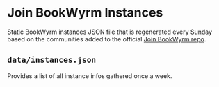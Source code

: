 # Join BookWyrm Instances

Static BookWyrm instances JSON file that is regenerated every Sunday based on the communities added to the official [Join BookWyrm repo](https://github.com/bookwyrm-social/join-bookwyrm).

## `data/instances.json`

Provides a list of all instance infos gathered once a week.
